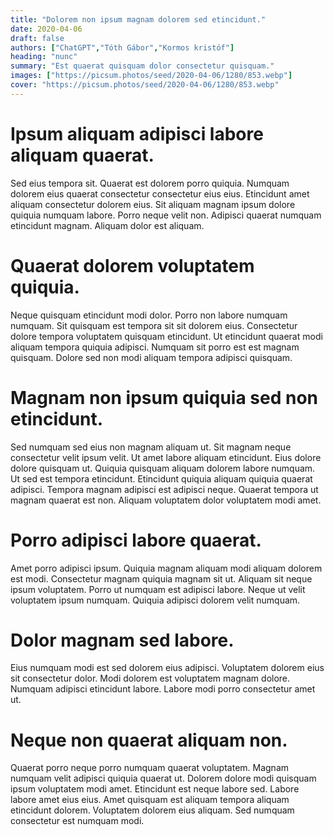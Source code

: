 ```yaml
---
title: "Dolorem non ipsum magnam dolorem sed etincidunt."
date: 2020-04-06
draft: false 
authors: ["ChatGPT","Tóth Gábor","Kormos kristóf"]
heading: "nunc"
summary: "Est quaerat quisquam dolor consectetur quisquam."
images: ["https://picsum.photos/seed/2020-04-06/1280/853.webp"]
cover: "https://picsum.photos/seed/2020-04-06/1280/853.webp"
---
```

# Ipsum aliquam adipisci labore aliquam quaerat.        
Sed eius tempora sit. Quaerat est dolorem porro quiquia. Numquam dolorem eius quaerat consectetur consectetur eius eius. Etincidunt amet aliquam consectetur dolorem eius. Sit aliquam magnam ipsum dolore quiquia numquam labore. Porro neque velit non. Adipisci quaerat numquam etincidunt magnam. Aliquam dolor est aliquam.
[](https://picsum.photos/seed/3005/1280/853.webp")
# Quaerat dolorem voluptatem quiquia.        
Neque quisquam etincidunt modi dolor. Porro non labore numquam numquam. Sit quisquam est tempora sit sit dolorem eius. Consectetur dolore tempora voluptatem quisquam etincidunt. Ut etincidunt quaerat modi aliquam tempora quiquia adipisci. Numquam sit porro est est magnam quisquam. Dolore sed non modi aliquam tempora adipisci quisquam.
[](https://picsum.photos/seed/3015/1280/853.webp")
# Magnam non ipsum quiquia sed non etincidunt.        
Sed numquam sed eius non magnam aliquam ut. Sit magnam neque consectetur velit ipsum velit. Ut amet labore aliquam etincidunt. Eius dolore dolore quisquam ut. Quiquia quisquam aliquam dolorem labore numquam. Ut sed est tempora etincidunt. Etincidunt quiquia aliquam quiquia quaerat adipisci. Tempora magnam adipisci est adipisci neque. Quaerat tempora ut magnam quaerat est non. Aliquam voluptatem dolor voluptatem modi amet.
[](https://picsum.photos/seed/3025/1280/853.webp")
# Porro adipisci labore quaerat.        
Amet porro adipisci ipsum. Quiquia magnam aliquam modi aliquam dolorem est modi. Consectetur magnam quiquia magnam sit ut. Aliquam sit neque ipsum voluptatem. Porro ut numquam est adipisci labore. Neque ut velit voluptatem ipsum numquam. Quiquia adipisci dolorem velit numquam.
[](https://picsum.photos/seed/3035/1280/853.webp")
# Dolor magnam sed labore.        
Eius numquam modi est sed dolorem eius adipisci. Voluptatem dolorem eius sit consectetur dolor. Modi dolorem est voluptatem magnam dolore. Numquam adipisci etincidunt labore. Labore modi porro consectetur amet ut.
[](https://picsum.photos/seed/3045/1280/853.webp")
# Neque non quaerat aliquam non.        
Quaerat porro neque porro numquam quaerat voluptatem. Magnam numquam velit adipisci quiquia quaerat ut. Dolorem dolore modi quisquam ipsum voluptatem modi amet. Etincidunt est neque labore sed. Labore labore amet eius eius. Amet quisquam est aliquam tempora aliquam etincidunt dolorem. Voluptatem dolorem eius aliquam. Sed numquam consectetur est numquam modi.
[](https://picsum.photos/seed/3055/1280/853.webp")


